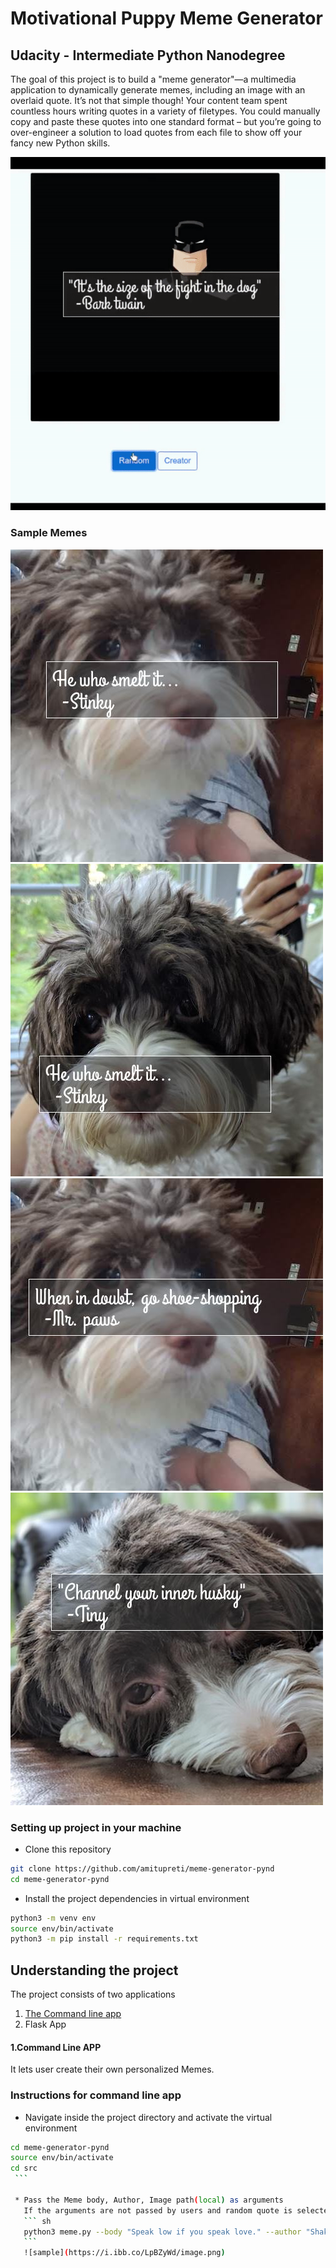 # Motivational Puppy Meme Generator

## Udacity - Intermediate Python Nanodegree

The goal of this project is to build a "meme generator"—a multimedia application to dynamically generate memes, including an image with an overlaid quote. It’s not that simple though! Your content team spent countless hours writing quotes in a variety of filetypes. You could manually copy and paste these quotes into one standard format – but you’re going to over-engineer a solution to load quotes from each file to show off your fancy new Python skills. 

![demo gif](./demo.gif)

### Sample Memes

![sample MEME](./src/tmp/2211_curr_meme.jpg)
![sample MEME](./src/tmp/4748_curr_meme.jpg)
![sample MEME](./src/tmp/9860_curr_meme.jpg)
![sample MEME](./src/tmp/curr_meme.jpg)


### Setting up project in your machine

* Clone this repository

```sh
git clone https://github.com/amitupreti/meme-generator-pynd
cd meme-generator-pynd
```

* Install the project dependencies in virtual environment

```sh
python3 -m venv env
source env/bin/activate
python3 -m pip install -r requirements.txt
```

## Understanding the project

The project consists of two applications

1. [The Command line app](#command-line-app)
2. Flask App

#### 1.Command Line APP

   It lets user create their own personalized Memes.
   ### Instructions for command line app
   * Navigate inside the project directory and activate the virtual environment
   ```sh
   cd meme-generator-pynd
   source env/bin/activate
   cd src
    ```
    
    * Pass the Meme body, Author, Image path(local) as arguments
      If the arguments are not passed by users and random quote is selected.
      ``` sh
      python3 meme.py --body "Speak low if you speak love." --author "Shakespeare" --path "./pathtoyourimage"
      ```
      ![sample](https://i.ibb.co/LpBZyWd/image.png)
